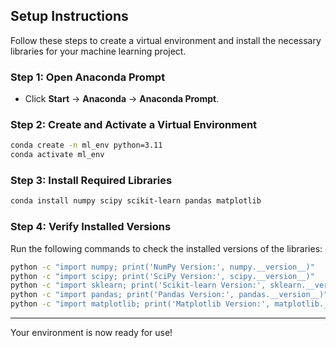 ## Setup Instructions

Follow these steps to create a virtual environment and install the necessary libraries for your machine learning project.

### Step 1: Open Anaconda Prompt
- Click **Start** → **Anaconda** → **Anaconda Prompt**.


### Step 2: Create and Activate a Virtual Environment
```bash
conda create -n ml_env python=3.11
conda activate ml_env
```

### Step 3: Install Required Libraries

```bash
conda install numpy scipy scikit-learn pandas matplotlib
```

### Step 4: Verify Installed Versions

Run the following commands to check the installed versions of the libraries:

```bash
python -c "import numpy; print('NumPy Version:', numpy.__version__)"
python -c "import scipy; print('SciPy Version:', scipy.__version__)"
python -c "import sklearn; print('Scikit-learn Version:', sklearn.__version__)"
python -c "import pandas; print('Pandas Version:', pandas.__version__)"
python -c "import matplotlib; print('Matplotlib Version:', matplotlib.__version__)"
```

---

Your environment is now ready for use!

